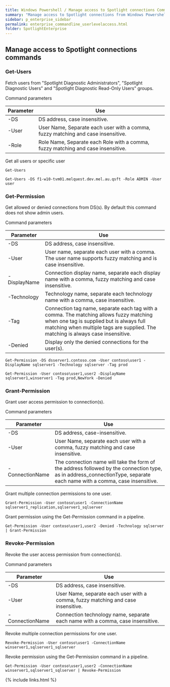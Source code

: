 ```yaml
---
title: Windows Powershell / Manage access to Spotlight connections Command line
summary: "Manage access to Spotlight connections from Windows Powershell / the command line."
sidebar: p_enterprise_sidebar
permalink: enterprise_commandline_userlevelaccess.html
folder: SpotlightEnterprise
---
```




## Manage access to Spotlight connections commands

### Get-Users

Fetch users from "Spotlight Diagnostic Administrators", "Spotlight Diagnostic Users" and "Spotlight Diagnostic Read-Only Users" groups.

Command parameters

Parameter | Use
----------|----
-DS | DS address, case insensitive.
-User | User Name, Separate each user with a comma, fuzzy matching and case insensitive.
-Role | Role Name, Separate each Role with a comma, fuzzy matching and case insensitive.


Get all users or specific user

```
Get-Users
```

```
Get-Users -DS f1-w10-tvm01.melquest.dev.mel.au.qsft -Role ADMIN -User user
```

### Get-Permission

Get allowed or denied connections from DS(s). By default this command does not show admin users.

Command parameters

Parameter | Use
----------|----
-DS | DS address, case insensitive.
-User | User name, separate each user with a comma. The user name supports fuzzy matching and is case insensitive.
-DisplayName | Connection display name, separate each display name with a comma, fuzzy matching and case insensitive.
-Technology | Technology name, separate each technology name with a comma, case insensitive.
-Tag | Connection tag name, separate each tag with a comma. The matching allows fuzzy matching when one tag is supplied but is always full matching when multiple tags are supplied. The matching is always case insensitive.
-Denied | Display only the denied connections for the user(s).


```
Get-Permission -DS dsserver1.contoso.com -User contoso\user1 -DisplayName sqlserver1 -Technology sqlserver -Tag prod
```

```
Get-Permission -User contoso\user1,user2 -DisplayName sqlserver1,winserver1 -Tag prod,NewYork -Denied
```

### Grant-Permission

Grant user access permission to connection(s).

Command parameters

Parameter | Use
----------|----
-DS | DS address, case-insensitive.
-User | User Name, separate each user with a comma, fuzzy matching and case insensitive.
-ConnectionName | The connection name will take the form of the address followed by the connection type, as in address_connectionType, separate each name with a comma, case insensitive.


Grant multiple connection permissions to one user.

```
Grant-Permission -User contoso\user1 -ConnectionName sqlserver1_replication,sqlserver1_sqlserver
```

Grant permission using the Get-Permission command in a pipeline.

```
Get-Permission -User contoso\user1,user2 -Denied -Technology sqlserver | Grant-Permission
```


### Revoke-Permission

Revoke the user access permission from connection(s).

Command parameters

Parameter | Use
----------|----
-DS | DS address, case insensitive.
-User | User Name, separate each user with a comma, fuzzy matching and case insensitive.
-ConnectionName | Connection technology name, separate each name with a comma, case insensitive.


Revoke multiple connection permissions for one user.

```
Revoke-Permission -User contoso\user1 -ConnectionName winserver1,sqlserver1_sqlserver
```

Revoke permission using the Get-Permission command in a pipeline.

```
Get-Permission -User contoso\user1,user2 -ConnectionName winserver1,sqlserver1_sqlserver | Revoke-Permission
```

{% include links.html %}
